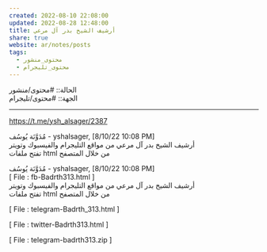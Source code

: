 ```yaml
---  
created: 2022-08-10 22:08:00  
updated: 2022-08-28 12:48:00  
title: أرشيف الشيخ بدر آل مرعي  
share: true  
website: ar/notes/posts  
tags:  
  - محتوى_منشور  
  - محتوى_تليجرام  
---  
```

  
  
الحالة:: #محتوى/منشور  
الجهة:: #محتوى/تليجرام  
  
---  
  
<https://t.me/ysh_alsager/2387>  
  
مُدَوَّنَة يُوسُف - yshalsager, [8/10/22 10:08 PM]  
أرشيف الشيخ بدر آل مرعي من مواقع التليجرام والفيسبوك وتويتر  
تفتح ملفات html من خلال المتصفح  
  
مُدَوَّنَة يُوسُف - yshalsager, [8/10/22 10:08 PM]  
[ File : fb-Badrth313.html ]  
أرشيف الشيخ بدر آل مرعي من مواقع التليجرام والفيسبوك وتويتر  
تفتح ملفات html من خلال المتصفح  
  
[ File : telegram-Badrth_313.html ]  
  
[ File : twitter-Badrth313.html ]  
  
[ File : telegram-badrth313.zip ]  

